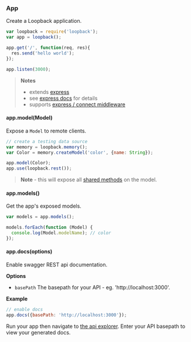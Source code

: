 ### App

Create a Loopback application.

```js
var loopback = require('loopback');
var app = loopback();

app.get('/', function(req, res){
  res.send('hello world');
});

app.listen(3000);
```
    
> **Notes**
>
> - extends [express](http://expressjs.com/api.html#express)
> - see [express docs](http://expressjs.com/api.html) for details
> - supports [express / connect middleware](http://expressjs.com/api.html#middleware) 

#### app.model(Model)

Expose a `Model` to remote clients.

```js
// create a testing data source
var memory = loopback.memory();
var Color = memory.createModel('color', {name: String});

app.model(Color);
app.use(loopback.rest());
```
    
> **Note** - this will expose all [shared methods](#shared-methods) on the model.
    
#### app.models()

Get the app's exposed models.

```js
var models = app.models();

models.forEach(function (Model) {
  console.log(Model.modelName); // color
});
```
    
#### app.docs(options)

Enable swagger REST api documentation.

**Options**

 - `basePath` The basepath for your API - eg. 'http://localhost:3000'.

**Example**

```js
// enable docs
app.docs({basePath: 'http://localhost:3000'});
```

Run your app then navigate to [the api explorer](http://petstore.swagger.wordnik.com/). Enter your API basepath to view your generated docs.
